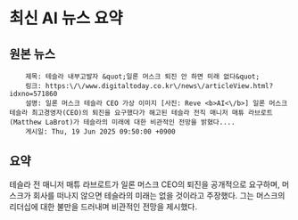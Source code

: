 # 최신 AI 뉴스 요약

## 원본 뉴스
		제목: 테슬라 내부고발자 &quot;일론 머스크 퇴진 안 하면 미래 없다&quot;
		링크: https:\/\/www.digitaltoday.co.kr\/news\/articleView.html?idxno=571860
		설명: 일론 머스크 테슬라 CEO 가상 이미지 [사진: Reve <b>AI<\/b>] 일론 머스크 테슬라 최고경영자(CEO)의 퇴진을 요구했다가 해고된 테슬라 전직 매니저 매튜 라브로트(Matthew LaBrot)가 테슬라의 미래에 대한 비관적인 전망을 밝혔다.... 
		게시일: Thu, 19 Jun 2025 09:50:00 +0900


## 요약
테슬라 전 매니저 매튜 라브로트가 일론 머스크 CEO의 퇴진을 공개적으로 요구하며, 머스크가 회사를 떠나지 않으면 테슬라의 미래는 없을 것이라고 주장했다. 그는 머스크의 리더십에 대한 불만을 드러내며 비관적인 전망을 제시했다.
